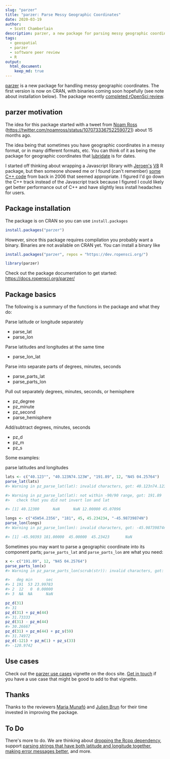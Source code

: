 ```yaml
---
slug: "parzer"
title: "parzer: Parse Messy Geographic Coordinates"
date: 2020-03-19
author:
  - Scott Chamberlain
description: parzer, a new package for parsing messy geographic coordinates.
tags:
  - geospatial
  - parzer
  - software peer review
  - R
output: 
  html_document:
    keep_md: true
---
```




[parzer][] is a new package for handling messy geographic coordinates. 
The first version is now on CRAN, with binaries coming soon hopefully (see
note about installation below). The package recently [completed rOpenSci
review](https://github.com/ropensci/onboarding/issues/341).

parzer motivation
------------------

The idea for this package started with a tweet from [Noam Ross](https://ropensci.org/author/noam-ross/) 
(https://twitter.com/noamross/status/1070733367522590721) about 15 months ago.

The idea being that sometimes you have geographic coordinates in a messy
format, or in many different formats, etc. You can think of it as being
the package for geographic coordinates that [lubridate][] is for dates.

I started off thinking about wrapping a Javascript library with [Jeroen's][jeroen]
[V8][] R package, but then someone showed me or I found (can't remember) [some C++ code][cll]
from back in 2006 that seemed appropriate. I figured I'd go down the C++
track instead of the Javascript track because I figured I could likely get
better performance out of C++ and have slightly less install headaches for users.


Package installation
------------------

The package is on CRAN so you can use `install.packages`


```r
install.packages("parzer")
```

However, since this package requires compilation you probably want a binary.
Binaries are not available on CRAN yet. You can install a binary like


```r
install.packages("parzer", repos = "https://dev.ropensci.org/")
```


```r
library(parzer)
```

Check out the package documentation to get started: <https://docs.ropensci.org/parzer/>



Package basics
------------------

The following is a summary of the functions in the package and what they do:

Parse latitude or longitude separately

- parse_lat
- parse_lon

Parse latitudes and longitudes at the same time

- parse_lon_lat

Parse into separate parts of degrees, minutes, seconds

- parse_parts_lat
- parse_parts_lon

Pull out separately degrees, minutes, seconds, or hemisphere

- pz_degree
- pz_minute
- pz_second
- parse_hemisphere

Add/subtract degrees, minutes, seconds

- pz_d
- pz_m
- pz_s

Some examples:

parse latitudes and longitudes


```r
lats <- c("40.123°", "40.123N74.123W", "191.89", 12, "N45 04.25764")
parse_lat(lats)
#> Warning in pz_parse_lat(lat): invalid characters, got: 40.123n74.123w

#> Warning in pz_parse_lat(lat): not within -90/90 range, got: 191.89
#>   check that you did not invert lon and lat

#> [1] 40.12300      NaN      NaN 12.00000 45.07096
```


```r
longs <- c("45W54.2356", "181", 45, 45.234234, "-45.98739874N")
parse_lon(longs)
#> Warning in pz_parse_lon(lon): invalid characters, got: -45.98739874n

#> [1] -45.90393 181.00000  45.00000  45.23423       NaN
```


Sometimes you may want to parse a geographic coordinate into its component
parts; `parse_parts_lat` and `parse_parts_lon` are what you need:


```r
x <- c("191.89", 12, "N45 04.25764")
parse_parts_lon(x)
#> Warning in pz_parse_parts_lon(scrub(str)): invalid characters, got: n45 04.25764

#>   deg min      sec
#> 1 191  53 23.99783
#> 2  12   0  0.00000
#> 3  NA  NA      NaN
```



```r
pz_d(31)
#> 31
pz_d(31) + pz_m(44)
#> 31.73333
pz_d(31) - pz_m(44)
#> 30.26667
pz_d(31) + pz_m(44) + pz_s(59)
#> 31.74972
pz_d(-121) + pz_m(1) + pz_s(33)
#> -120.9742
```



Use cases
------------------

Check out the [parzer use cases][usecases] vignette on the docs site.
[Get in touch](https://github.com/ropensci/parzer/issues) if you have a use case that
might be good to add to that vignette.


Thanks
------------------

Thanks to the reviewers [Maria Munafó](https://github.com/mvickm)
and [Julien Brun](https://github.com/brunj7) for their time invested
in improving the package.

To Do
------------------

There's more to do. We are thinking about [dropping the Rcpp dependency](https://github.com/ropensci/parzer/issues/17),
support [parsing strings that have both latitude and longitude together](https://github.com/ropensci/parzer/issues/3),
[making error messages better](https://github.com/ropensci/parzer/issues/5), and more.

[parzer]: https://github.com/ropensci/parzer
[usecases]: https://docs.ropensci.org/parzer/articles/use_cases.html
[lubridate]: https://cloud.r-project.org/web/packages/lubridate/
[cll]: https://www.codeproject.com/Articles/15659/Longitude-Latitude-String-Parser-and-Formatter
[jeroen]: https://ropensci.org/author/jeroen-ooms/
[V8]: https://cloud.r-project.org/web/packages/V8/
